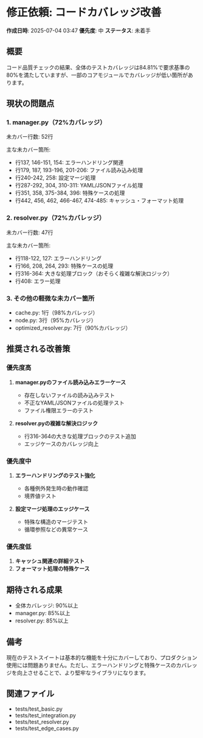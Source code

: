 # 修正依頼: コードカバレッジ改善

**作成日時**: 2025-07-04 03:47
**優先度**: 中
**ステータス**: 未着手

## 概要

コード品質チェックの結果、全体のテストカバレッジは84.81%で要求基準の80%を満たしていますが、一部のコアモジュールでカバレッジが低い箇所があります。

## 現状の問題点

### 1. manager.py（72%カバレッジ）
未カバー行数: 52行

主な未カバー箇所:
- 行137, 146-151, 154: エラーハンドリング関連
- 行179, 187, 193-196, 201-206: ファイル読み込み処理
- 行240-242, 258: 設定マージ処理
- 行287-292, 304, 310-311: YAML/JSONファイル処理
- 行351, 358, 375-384, 396: 特殊ケースの処理
- 行442, 456, 462, 466-467, 474-485: キャッシュ・フォーマット処理

### 2. resolver.py（72%カバレッジ）
未カバー行数: 47行

主な未カバー箇所:
- 行118-122, 127: エラーハンドリング
- 行166, 208, 264, 293: 特殊ケースの処理
- 行316-364: 大きな処理ブロック（おそらく複雑な解決ロジック）
- 行408: エラー処理

### 3. その他の軽微な未カバー箇所
- cache.py: 1行（98%カバレッジ）
- node.py: 3行（95%カバレッジ）
- optimized_resolver.py: 7行（90%カバレッジ）

## 推奨される改善策

### 優先度高
1. **manager.pyのファイル読み込みエラーケース**
   - 存在しないファイルの読み込みテスト
   - 不正なYAML/JSONファイルの処理テスト
   - ファイル権限エラーのテスト

2. **resolver.pyの複雑な解決ロジック**
   - 行316-364の大きな処理ブロックのテスト追加
   - エッジケースのカバレッジ向上

### 優先度中
1. **エラーハンドリングのテスト強化**
   - 各種例外発生時の動作確認
   - 境界値テスト

2. **設定マージ処理のエッジケース**
   - 特殊な構造のマージテスト
   - 循環参照などの異常ケース

### 優先度低
1. **キャッシュ関連の詳細テスト**
2. **フォーマット処理の特殊ケース**

## 期待される成果

- 全体カバレッジ: 90%以上
- manager.py: 85%以上
- resolver.py: 85%以上

## 備考

現在のテストスイートは基本的な機能を十分にカバーしており、プロダクション使用には問題ありません。ただし、エラーハンドリングと特殊ケースのカバレッジを向上させることで、より堅牢なライブラリになります。

## 関連ファイル
- tests/test_basic.py
- tests/test_integration.py
- tests/test_resolver.py
- tests/test_edge_cases.py